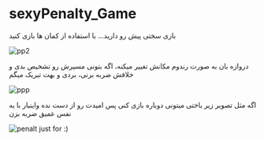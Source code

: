 # sexyPenalty_Game
بازی سختی پیش رو دارید...
با استفاده از کمان ها بازی کنید

![pp2](https://user-images.githubusercontent.com/100312928/167730586-c2713e06-53d7-406f-8f78-08838e7c585b.png)

دروازه بان به صورت رندوم مکانش تغییر میکنه، اگه بتونی مسیرش رو تشخیص بدی و خلافش ضربه برنی، بردی و بهت تبریک میگم

![ppp](https://user-images.githubusercontent.com/100312928/167730180-96b6c458-75c7-4072-a709-ee5717a0a63e.png)

اگه مثل تصویر زیر باختی میتونی دوباره بازی کنی پس امیدت رو از دست نده واینبار با یه نفس عمیق ضربه بزن

![penalt](https://user-images.githubusercontent.com/100312928/167729992-a48b5633-34d0-4fce-8466-4c09a3a0a1d9.png)
just for :)
